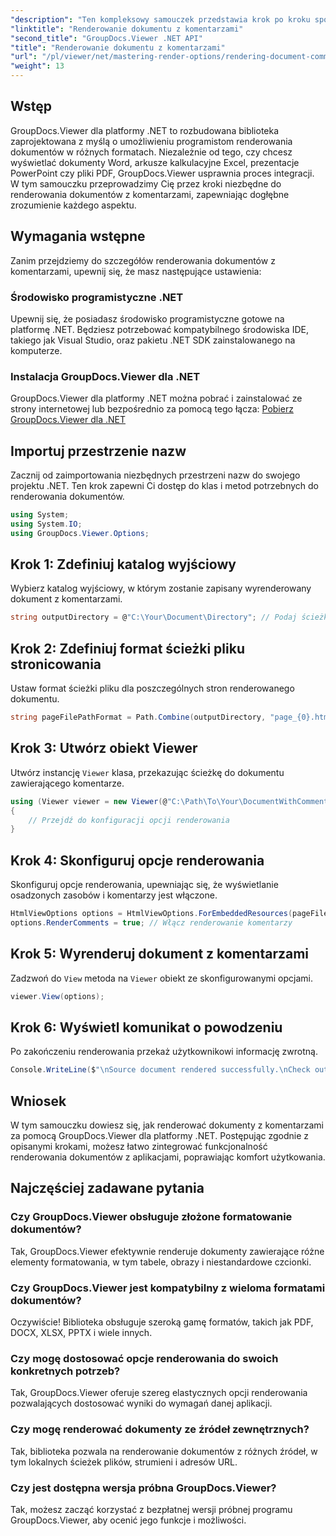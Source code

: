 ```yaml
---
"description": "Ten kompleksowy samouczek przedstawia krok po kroku sposób renderowania dokumentów z komentarzami w aplikacjach .NET przy użyciu biblioteki GroupDocs.Viewer."
"linktitle": "Renderowanie dokumentu z komentarzami"
"second_title": "GroupDocs.Viewer .NET API"
"title": "Renderowanie dokumentu z komentarzami"
"url": "/pl/viewer/net/mastering-render-options/rendering-document-comments/"
"weight": 13
---
```


## Wstęp

GroupDocs.Viewer dla platformy .NET to rozbudowana biblioteka zaprojektowana z myślą o umożliwieniu programistom renderowania dokumentów w różnych formatach. Niezależnie od tego, czy chcesz wyświetlać dokumenty Word, arkusze kalkulacyjne Excel, prezentacje PowerPoint czy pliki PDF, GroupDocs.Viewer usprawnia proces integracji. W tym samouczku przeprowadzimy Cię przez kroki niezbędne do renderowania dokumentów z komentarzami, zapewniając dogłębne zrozumienie każdego aspektu.

## Wymagania wstępne
Zanim przejdziemy do szczegółów renderowania dokumentów z komentarzami, upewnij się, że masz następujące ustawienia:

### Środowisko programistyczne .NET
Upewnij się, że posiadasz środowisko programistyczne gotowe na platformę .NET. Będziesz potrzebować kompatybilnego środowiska IDE, takiego jak Visual Studio, oraz pakietu .NET SDK zainstalowanego na komputerze.

### Instalacja GroupDocs.Viewer dla .NET
GroupDocs.Viewer dla platformy .NET można pobrać i zainstalować ze strony internetowej lub bezpośrednio za pomocą tego łącza:
[Pobierz GroupDocs.Viewer dla .NET](https://releases.groupdocs.com/viewer/net/)

## Importuj przestrzenie nazw
Zacznij od zaimportowania niezbędnych przestrzeni nazw do swojego projektu .NET. Ten krok zapewni Ci dostęp do klas i metod potrzebnych do renderowania dokumentów.

```csharp
using System;
using System.IO;
using GroupDocs.Viewer.Options;
```

## Krok 1: Zdefiniuj katalog wyjściowy
Wybierz katalog wyjściowy, w którym zostanie zapisany wyrenderowany dokument z komentarzami.

```csharp
string outputDirectory = @"C:\Your\Document\Directory"; // Podaj ścieżkę do katalogu
```

## Krok 2: Zdefiniuj format ścieżki pliku stronicowania
Ustaw format ścieżki pliku dla poszczególnych stron renderowanego dokumentu.

```csharp
string pageFilePathFormat = Path.Combine(outputDirectory, "page_{0}.html");
```

## Krok 3: Utwórz obiekt Viewer
Utwórz instancję `Viewer` klasa, przekazując ścieżkę do dokumentu zawierającego komentarze.

```csharp
using (Viewer viewer = new Viewer(@"C:\Path\To\Your\DocumentWithComments.docx"))
{
    // Przejdź do konfiguracji opcji renderowania
}
```

## Krok 4: Skonfiguruj opcje renderowania
Skonfiguruj opcje renderowania, upewniając się, że wyświetlanie osadzonych zasobów i komentarzy jest włączone.

```csharp
HtmlViewOptions options = HtmlViewOptions.ForEmbeddedResources(pageFilePathFormat);
options.RenderComments = true; // Włącz renderowanie komentarzy
```

## Krok 5: Wyrenderuj dokument z komentarzami
Zadzwoń do `View` metoda na `Viewer` obiekt ze skonfigurowanymi opcjami.

```csharp
viewer.View(options);
```

## Krok 6: Wyświetl komunikat o powodzeniu
Po zakończeniu renderowania przekaż użytkownikowi informację zwrotną.

```csharp
Console.WriteLine($"\nSource document rendered successfully.\nCheck output in {outputDirectory}.");
```

## Wniosek
W tym samouczku dowiesz się, jak renderować dokumenty z komentarzami za pomocą GroupDocs.Viewer dla platformy .NET. Postępując zgodnie z opisanymi krokami, możesz łatwo zintegrować funkcjonalność renderowania dokumentów z aplikacjami, poprawiając komfort użytkowania.

## Najczęściej zadawane pytania

### Czy GroupDocs.Viewer obsługuje złożone formatowanie dokumentów?
Tak, GroupDocs.Viewer efektywnie renderuje dokumenty zawierające różne elementy formatowania, w tym tabele, obrazy i niestandardowe czcionki.

### Czy GroupDocs.Viewer jest kompatybilny z wieloma formatami dokumentów?
Oczywiście! Biblioteka obsługuje szeroką gamę formatów, takich jak PDF, DOCX, XLSX, PPTX i wiele innych.

### Czy mogę dostosować opcje renderowania do swoich konkretnych potrzeb?
Tak, GroupDocs.Viewer oferuje szereg elastycznych opcji renderowania pozwalających dostosować wyniki do wymagań danej aplikacji.

### Czy mogę renderować dokumenty ze źródeł zewnętrznych?
Tak, biblioteka pozwala na renderowanie dokumentów z różnych źródeł, w tym lokalnych ścieżek plików, strumieni i adresów URL.

### Czy jest dostępna wersja próbna GroupDocs.Viewer?
Tak, możesz zacząć korzystać z bezpłatnej wersji próbnej programu GroupDocs.Viewer, aby ocenić jego funkcje i możliwości.